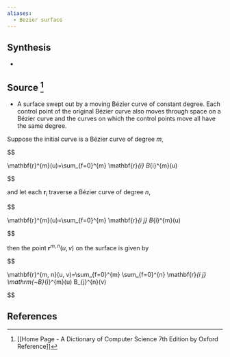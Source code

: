 ```yaml
---
aliases:
  - Bezier surface
---
```

## Synthesis
- 
## Source [^1]
- A surface swept out by a moving Bézier curve of constant degree. Each control point of the original Bézier curve also moves through space on a Bézier curve and the curves on which the control points move all have the same degree.

  

Suppose the initial curve is a Bézier curve of degree $m$,

  

$$

\mathbf{r}^{m}(u)=\sum_{f=0}^{m} \mathbf{r}_{i} B_{i}^{m}(u)

$$

  

and let each $\mathbf{r}_{i}$ traverse a Bézier curve of degree $n$,

  

$$

\mathbf{r}^{m}(u)=\sum_{f=0}^{m} \mathbf{r}_{i j} B_{i}^{m}(u)

$$

  

then the point $\mathbf{r}^{m, n}(u, v)$ on the surface is given by

  

$$

\mathbf{r}^{m, n}(u, v)=\sum_{f=0}^{m} \sum_{f=0}^{n} \mathbf{r}_{i j} \mathrm{~B}_{i}^{m}(u) B_{j}^{n}(v)

$$
## References

[^1]: [[Home Page - A Dictionary of Computer Science 7th Edition by Oxford Reference]]